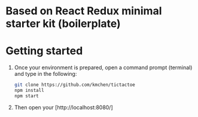 # Based on React Redux minimal starter kit (boilerplate)

# Getting started

1. Once your environment is prepared, open a command prompt (terminal) and type in the following:

    ```sh
    git clone https://github.com/kmchen/tictactoe
    npm install
    npm start
    ```

2. Then open your [http://localhost:8080/]
